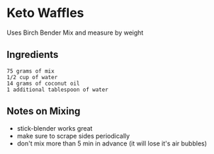 Keto Waffles
============

Uses Birch Bender Mix and measure by weight

Ingredients
-----------
    75 grams of mix
    1/2 cup of water
    14 grams of coconut oil
    1 additional tablespoon of water

Notes on Mixing
----------------
- stick-blender works great
- make sure to scrape sides periodically
- don't mix more than 5 min in advance (it will lose it's air bubbles)
